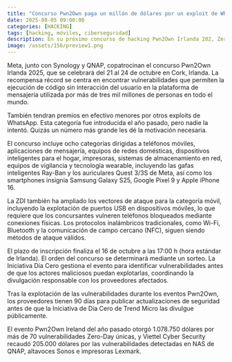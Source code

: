 ```yaml
---
title: "Concurso Pwn2Own paga un millón de dólares por un exploit de WhatsApp"
date: 2025-08-05 09:00:00 
categories: [HACKING]
tags: [hacking, móviles, ciberseguridad]
description: En su próximo concurso de hacking Pwn2Own Irlanda 202, Zero Day Initiative ofrece una recompensa de un millón de dólares a investigadores de seguridad que demuestren un exploit de WhatsApp sin necesidad de hacer clic.
image: /assets/156/preview1.png
---
```


Meta, junto con Synology y QNAP, copatrocinan el concurso Pwn2Own Irlanda 2025, que se celebrará del 21 al 24 de octubre en Cork, Irlanda. La recompensa récord se centra en encontrar vulnerabilidades que permiten la ejecución de código sin interacción del usuario en la plataforma de mensajería utilizada por más de tres mil millones de personas en todo el mundo.

También tendran premios en efectivo menores por otros exploits de WhatsApp. Esta categoría fue introducida el año pasado, pero nadie la intentó. Quizás un número más grande les dé la motivación necesaria.

El concurso incluye ocho categorías dirigidas a teléfonos móviles, aplicaciones de mensajería, equipos de redes domésticas, dispositivos inteligentes para el hogar, impresoras, sistemas de almacenamiento en red, equipos de vigilancia y tecnología wearable, incluyendo las gafas inteligentes Ray-Ban y los auriculares Quest 3/3S de Meta, así como los smartphones insignia Samsung Galaxy S25, Google Pixel 9 y Apple iPhone 16.

La ZDI también ha ampliado los vectores de ataque para la categoría móvil, incluyendo la explotación de puertos USB en dispositivos móviles, lo que requiere que los concursantes vulneren teléfonos bloqueados mediante conexiones físicas. Los protocolos inalámbricos tradicionales, como Wi-Fi, Bluetooth y la comunicación de campo cercano (NFC), siguen siendo métodos de ataque válidos.

El plazo de inscripción finaliza el 16 de octubre a las 17:00 h (hora estándar de Irlanda). El orden del concurso se determinará mediante un sorteo. La Iniciativa Día Cero gestiona el evento para identificar vulnerabilidades antes de que los actores maliciosos puedan explotarlas, coordinando la divulgación responsable con los proveedores afectados.

Tras la explotación de las vulnerabilidades durante los eventos Pwn2Own, los proveedores tienen 90 días para publicar actualizaciones de seguridad antes de que la Iniciativa de Día Cero de Trend Micro las divulgue públicamente.

El evento Pwn2Own Ireland del año pasado otorgó 1.078.750 dólares por más de 70 vulnerabilidades Zero-Day únicas, y Viettel Cyber Security recaudó 205.000 dólares por las vulnerabilidades detectadas en NAS de QNAP, altavoces Sonos e impresoras Lexmark.
